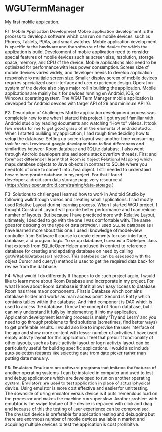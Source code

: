 # WGUTermManager
My first mobile application.

F1: Mobile Application Development
Mobile application development is the process to develop a software which can run on mobile devices, such as Phones, Tablets, PDAs, and smart watches. Mobile application development is specific to the hardware and the software of the device for which the application is build. Development of mobile application need to consider special features of mobile devices such as screen size, resolution, storage space, memory, and CPU of the device. Mobile applications also need to be optimized for performance with less power consumption. Screen size of mobile devices varies widely, and developer needs to develop application responsive to multiple screen size. Smaller display screen of mobile devices requires specialized user interface and user experience design. Operation system of the device also plays major roll in building the application. Mobile applications are mainly built for devices running on Android, iOS, or Windows operating system. 
The WGU Term Manager mobile application is developed for Android devices with target API of 29 and minimum API 16.

F2: Description of Challenges
Mobile application development process was completely new to me when I started this project. I got myself familiar with Android studio by reading documents and watching “How to” videos. It took few weeks for me to get good grasp of all the elements of android studio. When I started building my application, I had rough time deciding how to setup the database. Setting up screen layout was another time-consuming task for me. I reviewed google developer docs to find differences and similarities between Room database and SQLite database. I also went through Android developers site and some stack overflow threads. First and foremost difference I learnt that Room is Object Relational Mapping which maps database objects to Java objects in contrast to SQLite where you need lots of code to convert into Java object. I still needed to understand how to incorporate database in my project. For that I found developer.android.com data storage page very resourceful. (https://developer.android.com/training/data-storage )

F3: Solutions to challenges
I learned how to work in Android Studio by following walkthrough videos and creating small applications. I had mostly used Relative Layout during learning process. When I started WGU project, I thought Constraint Layout will provide better performance and I can reduce number of layouts. But because I have practiced more with Relative Layout, ultimately, I decided to go with the one I was comfortable with. The same goes for deciding on the type of data provider. I used SQLite database as I have learned more about this one. I used I knowledge of model-view controller from Software ll course to create elements for user interface, database, and program logic. To setup database, I created a DbHelper class that extends from SQLiteOpenHelper and used its context to reference database for creating and updating database on need by calling getWritableDatabsase() method. This database can be assessed with the object Cursor and query() method is used to get the required data back for review from the database.

F4: What would I do differently
If I happen to do such project again, I would like to learn more about Room Database and incorporate in my project. For what I know about Room database is that it allows easy access to database. Room has three major components. First is Database which contains database holder and works as main access point. Second is Entity which contains tables within the database. And third component is DAO which is used to access the database. I know the concept of Room database, but I can only understand it fully by implementing it into my application. Application development learning process is mainly ‘Try and Learn’ and you need to go through problems to find solutions (sometimes, find better ways) to get preferable results. I would also like to improvise the user interface of the app and show more content with lesser number of activities. I have used empty activity layout for this application. I feel that prebuilt functionality of other layouts, such as basic activity layout or login activity layout can be particularly useful for building specific applications.  I would also include auto-selection features like selecting date from date picker rather than putting date manually.

F5: Emulators
Emulators are software programs that imitates the features of another operating systems. I can be installed in computer and used to test and debug applications which are developed to run on another operating system. Emulators are used to test application in place of actual physical device. Using emulator is more cost effective and easier for unit testing. The downside of using emulator versus device is it puts tremendous load on the processor and makes the machine run super slow. Another problem with emulator is the swipe feature of the device is replaced with click and drag and because of this the testing of user experience can be compromised. The physical device is preferable for application testing and debugging but there are enormous number of mobile devices available in market and acquiring multiple devices to test the application is cost prohibitive.


